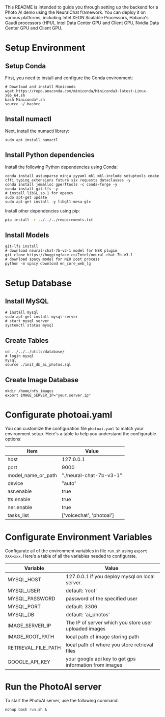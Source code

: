 This README is intended to guide you through setting up the backend for a Photo AI demo using the NeuralChat framework. You can deploy it on various platforms, including Intel XEON Scalable Processors, Habana's Gaudi processors (HPU), Intel Data Center GPU and Client GPU, Nvidia Data Center GPU and Client GPU.


# Setup Environment


## Setup Conda

First, you need to install and configure the Conda environment:

```shell
# Download and install Miniconda
wget https://repo.anaconda.com/miniconda/Miniconda3-latest-Linux-x86_64.sh
bash Miniconda*.sh
source ~/.bashrc
```

## Install numactl

Next, install the numactl library:

```shell
sudo apt install numactl
```

## Install Python dependencies

Install the following Python dependencies using Conda:

```shell
conda install astunparse ninja pyyaml mkl mkl-include setuptools cmake cffi typing_extensions future six requests dataclasses -y
conda install jemalloc gperftools -c conda-forge -y
conda install git-lfs -y
# install libGL.so.1 for opencv
sudo apt-get update
sudo apt-get install -y libgl1-mesa-glx
```

Install other dependencies using pip:

```bash
pip install -r ../../../requirements.txt
```

## Install Models
```shell
git-lfs install
# download neural-chat-7b-v3-1 model for NER plugin
git clone https://huggingface.co/Intel/neural-chat-7b-v3-1
# download spacy model for NER post process
python -m spacy download en_core_web_lg
```


# Setup Database
## Install MySQL
```shell
# install mysql
sudo apt-get install mysql-server
# start mysql server
systemctl status mysql
```

## Create Tables
```shell
cd ../../../utils/database/
# login mysql
mysql
source ./init_db_ai_photos.sql
```

## Create Image Database
```shell
mkdir /home/nfs_images
export IMAGE_SERVER_IP="your.server.ip"
```

# Configurate photoai.yaml

You can customize the configuration file `photoai.yaml` to match your environment setup. Here's a table to help you understand the configurable options:

|  Item               | Value                                  |
| ------------------- | ---------------------------------------|
| host                | 127.0.0.1                              |
| port                | 9000                                   |
| model_name_or_path  | "./neural-chat-7b-v3-1"        |
| device              | "auto"                                  |
| asr.enable          | true                                   |
| tts.enable          | true                                   |
| ner.enable          | true                                   |
| tasks_list          | ['voicechat', 'photoai']               |


# Configurate Environment Variables

Configurate all of the environment variables in file `run.sh` using `export XXX=xxx`. Here's a table of all the variables needed to configurate.

|  Variable           | Value                                  |
| ------------------- | ---------------------------------------|
| MYSQL_HOST          | 127.0.0.1 if you deploy mysql on local server.  |
| MYSQL_USER          | default: 'root'                                   |
| MYSQL_PASSWORD      | password of the specified user        |
| MYSQL_PORT          | default: 3306                                  |
| MYSQL_DB            | default: 'ai_photos'                                |
| IMAGE_SERVER_IP     | The IP of server which you store user uploaded images      |
| IMAGE_ROOT_PATH     | local path of image storing path                     |
| RETRIEVAL_FILE_PATH | local path of where you store retrieval files               |
| GOOGLE_API_KEY      | your google api key to get gps information from images           |


# Run the PhotoAI server
To start the PhotoAI server, use the following command:

```shell
nohup bash run.sh &
```
